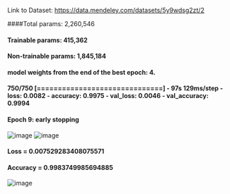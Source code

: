 Link to Dataset:
https://data.mendeley.com/datasets/5y9wdsg2zt/2

####Total params: 2,260,546
#### Trainable params: 415,362
#### Non-trainable params: 1,845,184

#### model weights from the end of the best epoch: 4.
#### 750/750 [==============================] - 97s 129ms/step - loss: 0.0082 - accuracy: 0.9975 - val_loss: 0.0046 - val_accuracy: 0.9994
#### Epoch 9: early stopping

![image](https://user-images.githubusercontent.com/82880708/181775610-ed2116a0-0ea3-4dcb-9373-e821ef2fc56f.png)
![image](https://user-images.githubusercontent.com/82880708/181775617-15099b60-2715-416e-a090-8cbb36ef3266.png)

#### Loss =  0.007529283408075571
#### Accuracy =  0.9983749985694885

![image](https://user-images.githubusercontent.com/82880708/181775659-8ce001d8-a062-42b8-9036-648b6d0cb5cd.png)
